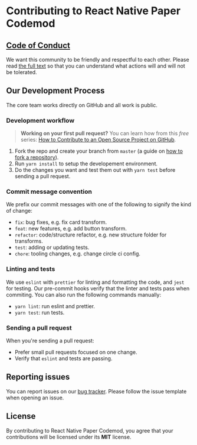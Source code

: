 # Contributing to React Native Paper Codemod

## [Code of Conduct](/CODE_OF_CONDUCT.md)

We want this community to be friendly and respectful to each other. Please read [the full text](/CODE_OF_CONDUCT.md) so that you can understand what actions will and will not be tolerated.

## Our Development Process

The core team works directly on GitHub and all work is public.

### Development workflow

> **Working on your first pull request?** You can learn how from this _free_ series: [How to Contribute to an Open Source Project on GitHub](https://egghead.io/series/how-to-contribute-to-an-open-source-project-on-github).

1. Fork the repo and create your branch from `master` (a guide on [how to fork a repository](https://help.github.com/articles/fork-a-repo/)).
2. Run `yarn install` to setup the developement environment.
3. Do the changes you want and test them out with `yarn test` before sending a pull request.

### Commit message convention

We prefix our commit messages with one of the following to signify the kind of change:

- `fix`: bug fixes, e.g. fix card transform.
- `feat`: new features, e.g. add button transform.
- `refactor`: code/structure refactor, e.g. new structure folder for transforms.
- `test`: adding or updating tests.
- `chore`: tooling changes, e.g. change circle ci config.

### Linting and tests

We use `eslint` with `prettier` for linting and formatting the code, and `jest` for testing. Our pre-commit hooks verify that the linter and tests pass when commiting. You can also run the following commands manually:

- `yarn lint`: run eslint and prettier.
- `yarn test`: run tests.

### Sending a pull request

When you're sending a pull request:

- Prefer small pull requests focused on one change.
- Verify that `eslint` and tests are passing.

## Reporting issues

You can report issues on our [bug tracker](https://github.com/callstack/react-native-paper-codemod/issues). Please follow the issue template when opening an issue.

## License

By contributing to React Native Paper Codemod, you agree that your contributions will be licensed under its **MIT** license.
